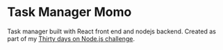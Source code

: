 # Task Manager Momo
Task manager built with React front end and nodejs backend. Created as part of my [Thirty days on Node.js challenge](https://beatricew.com/blog/thirty-days-on-node). 
